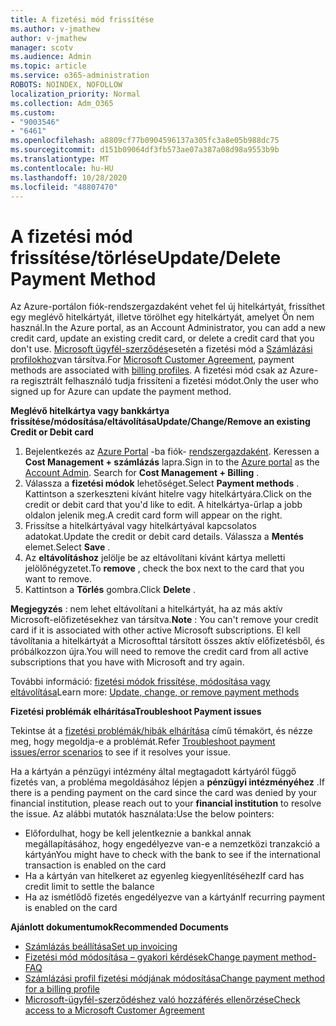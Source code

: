 ```yaml
---
title: A fizetési mód frissítése
ms.author: v-jmathew
author: v-jmathew
manager: scotv
ms.audience: Admin
ms.topic: article
ms.service: o365-administration
ROBOTS: NOINDEX, NOFOLLOW
localization_priority: Normal
ms.collection: Adm_O365
ms.custom:
- "9003546"
- "6461"
ms.openlocfilehash: a8809cf77b0904596137a305fc3a8e05b988dc75
ms.sourcegitcommit: d151b09064df3fb573ae07a387a08d98a9553b9b
ms.translationtype: MT
ms.contentlocale: hu-HU
ms.lasthandoff: 10/28/2020
ms.locfileid: "48807470"
---
```

# <a name="updatedelete-payment-method"></a><span data-ttu-id="8eaf8-102">A fizetési mód frissítése/törlése</span><span class="sxs-lookup"><span data-stu-id="8eaf8-102">Update/Delete Payment Method</span></span>

<span data-ttu-id="8eaf8-103">Az Azure-portálon fiók-rendszergazdaként vehet fel új hitelkártyát, frissíthet egy meglévő hitelkártyát, illetve törölhet egy hitelkártyát, amelyet Ön nem használ.</span><span class="sxs-lookup"><span data-stu-id="8eaf8-103">In the Azure portal, as an Account Administrator, you can add a new credit card, update an existing credit card, or delete a credit card that you don't use.</span></span> <span data-ttu-id="8eaf8-104">[Microsoft ügyfél-szerződés](https://docs.microsoft.com/azure/billing/billing-how-to-change-credit-card?WT.mc_id=Portal-Microsoft_Azure_Support#check-access-to-a-microsoft-customer-agreement)esetén a fizetési mód a [Számlázási profilokhoz](https://docs.microsoft.com/azure/billing/billing-how-to-change-credit-card?WT.mc_id=Portal-Microsoft_Azure_Support#change-payment-method-for-a-billing-profile)van társítva.</span><span class="sxs-lookup"><span data-stu-id="8eaf8-104">For [Microsoft Customer Agreement](https://docs.microsoft.com/azure/billing/billing-how-to-change-credit-card?WT.mc_id=Portal-Microsoft_Azure_Support#check-access-to-a-microsoft-customer-agreement), payment methods are associated with [billing profiles](https://docs.microsoft.com/azure/billing/billing-how-to-change-credit-card?WT.mc_id=Portal-Microsoft_Azure_Support#change-payment-method-for-a-billing-profile).</span></span> <span data-ttu-id="8eaf8-105">A fizetési mód csak az Azure-ra regisztrált felhasználó tudja frissíteni a fizetési módot.</span><span class="sxs-lookup"><span data-stu-id="8eaf8-105">Only the user who signed up for Azure can update the payment method.</span></span>

<span data-ttu-id="8eaf8-106">**Meglévő hitelkártya vagy bankkártya frissítése/módosítása/eltávolítása**</span><span class="sxs-lookup"><span data-stu-id="8eaf8-106">**Update/Change/Remove an existing Credit or Debit card**</span></span>

1.  <span data-ttu-id="8eaf8-107">Bejelentkezés az [Azure Portal](https://portal.azure.com/) -ba fiók- [rendszergazdaként](https://docs.microsoft.com/azure/billing/billing-subscription-transfer?WT.mc_id=Portal-Microsoft_Azure_Support#whoisaa). Keressen a **Cost Management + számlázás** lapra.</span><span class="sxs-lookup"><span data-stu-id="8eaf8-107">Sign in to the [Azure portal](https://portal.azure.com/) as the [Account Admin](https://docs.microsoft.com/azure/billing/billing-subscription-transfer?WT.mc_id=Portal-Microsoft_Azure_Support#whoisaa). Search for **Cost Management + Billing** .</span></span>
2.  <span data-ttu-id="8eaf8-108">Válassza a **fizetési módok** lehetőséget.</span><span class="sxs-lookup"><span data-stu-id="8eaf8-108">Select **Payment methods** .</span></span> <span data-ttu-id="8eaf8-109">Kattintson a szerkeszteni kívánt hitelre vagy hitelkártyára.</span><span class="sxs-lookup"><span data-stu-id="8eaf8-109">Click on the credit or debit card that you'd like to edit.</span></span> <span data-ttu-id="8eaf8-110">A hitelkártya-űrlap a jobb oldalon jelenik meg.</span><span class="sxs-lookup"><span data-stu-id="8eaf8-110">A credit card form will appear on the right.</span></span>
3.  <span data-ttu-id="8eaf8-111">Frissítse a hitelkártyával vagy hitelkártyával kapcsolatos adatokat.</span><span class="sxs-lookup"><span data-stu-id="8eaf8-111">Update the credit or debit card details.</span></span> <span data-ttu-id="8eaf8-112">Válassza a **Mentés** elemet.</span><span class="sxs-lookup"><span data-stu-id="8eaf8-112">Select **Save** .</span></span>
4.  <span data-ttu-id="8eaf8-113">Az **eltávolításhoz** jelölje be az eltávolítani kívánt kártya melletti jelölőnégyzetet.</span><span class="sxs-lookup"><span data-stu-id="8eaf8-113">To **remove** , check the box next to the card that you want to remove.</span></span>
5.  <span data-ttu-id="8eaf8-114">Kattintson a **Törlés** gombra.</span><span class="sxs-lookup"><span data-stu-id="8eaf8-114">Click **Delete** .</span></span>

<span data-ttu-id="8eaf8-115">**Megjegyzés** : nem lehet eltávolítani a hitelkártyát, ha az más aktív Microsoft-előfizetésekhez van társítva.</span><span class="sxs-lookup"><span data-stu-id="8eaf8-115">**Note** : You can't remove your credit card if it is associated with other active Microsoft subscriptions.</span></span> <span data-ttu-id="8eaf8-116">El kell távolítania a hitelkártyát a Microsofttal társított összes aktív előfizetésből, és próbálkozzon újra.</span><span class="sxs-lookup"><span data-stu-id="8eaf8-116">You will need to remove the credit card from all active subscriptions that you have with Microsoft and try again.</span></span>

<span data-ttu-id="8eaf8-117">További információ: [fizetési módok frissítése, módosítása vagy eltávolítása](https://docs.microsoft.com/azure/billing/billing-how-to-change-credit-card?WT.mc_id=Portal-Microsoft_Azure_Support)</span><span class="sxs-lookup"><span data-stu-id="8eaf8-117">Learn more: [Update, change, or remove payment methods](https://docs.microsoft.com/azure/billing/billing-how-to-change-credit-card?WT.mc_id=Portal-Microsoft_Azure_Support)</span></span>

<span data-ttu-id="8eaf8-118">**Fizetési problémák elhárítása**</span><span class="sxs-lookup"><span data-stu-id="8eaf8-118">**Troubleshoot Payment issues**</span></span>

<span data-ttu-id="8eaf8-119">Tekintse át a [fizetési problémák/hibák elhárítása](https://support.microsoft.com/help/4505172/troubleshooting-payment-issues) című témakört, és nézze meg, hogy megoldja-e a problémát.</span><span class="sxs-lookup"><span data-stu-id="8eaf8-119">Refer [Troubleshoot payment issues/error scenarios](https://support.microsoft.com/help/4505172/troubleshooting-payment-issues) to see if it resolves your issue.</span></span>

<span data-ttu-id="8eaf8-120">Ha a kártyán a pénzügyi intézmény által megtagadott kártyáról függő fizetés van, a probléma megoldásához lépjen a **pénzügyi intézményéhez** .</span><span class="sxs-lookup"><span data-stu-id="8eaf8-120">If there is a pending payment on the card since the card was denied by your financial institution, please reach out to your **financial institution** to resolve the issue.</span></span> <span data-ttu-id="8eaf8-121">Az alábbi mutatók használata:</span><span class="sxs-lookup"><span data-stu-id="8eaf8-121">Use the below pointers:</span></span>

- <span data-ttu-id="8eaf8-122">Előfordulhat, hogy be kell jelentkeznie a bankkal annak megállapításához, hogy engedélyezve van-e a nemzetközi tranzakció a kártyán</span><span class="sxs-lookup"><span data-stu-id="8eaf8-122">You might have to check with the bank to see if the international transaction is enabled on the card</span></span>
- <span data-ttu-id="8eaf8-123">Ha a kártyán van hitelkeret az egyenleg kiegyenlítéséhez</span><span class="sxs-lookup"><span data-stu-id="8eaf8-123">If card has credit limit to settle the balance</span></span>
- <span data-ttu-id="8eaf8-124">Ha az ismétlődő fizetés engedélyezve van a kártyán</span><span class="sxs-lookup"><span data-stu-id="8eaf8-124">If recurring payment is enabled on the card</span></span>

<span data-ttu-id="8eaf8-125">**Ajánlott dokumentumok**</span><span class="sxs-lookup"><span data-stu-id="8eaf8-125">**Recommended Documents**</span></span>

- [<span data-ttu-id="8eaf8-126">Számlázás beállítása</span><span class="sxs-lookup"><span data-stu-id="8eaf8-126">Set up invoicing</span></span>](https://azure.microsoft.com/pricing/invoicing/)
- [<span data-ttu-id="8eaf8-127">Fizetési mód módosítása – gyakori kérdések</span><span class="sxs-lookup"><span data-stu-id="8eaf8-127">Change payment method- FAQ</span></span>](https://docs.microsoft.com/azure/billing/billing-how-to-change-credit-card?WT.mc_id=Portal-Microsoft_Azure_Support#frequently-asked-questions)
- [<span data-ttu-id="8eaf8-128">Számlázási profil fizetési módjának módosítása</span><span class="sxs-lookup"><span data-stu-id="8eaf8-128">Change payment method for a billing profile</span></span>](https://docs.microsoft.com/azure/billing/billing-how-to-change-credit-card?WT.mc_id=Portal-Microsoft_Azure_Support#change-payment-method-for-a-billing-profile)
- [<span data-ttu-id="8eaf8-129">Microsoft-ügyfél-szerződéshez való hozzáférés ellenőrzése</span><span class="sxs-lookup"><span data-stu-id="8eaf8-129">Check access to a Microsoft Customer Agreement</span></span>](https://docs.microsoft.com/azure/billing/billing-how-to-change-credit-card?WT.mc_id=Portal-Microsoft_Azure_Support#check-access-to-a-microsoft-customer-agreement)
